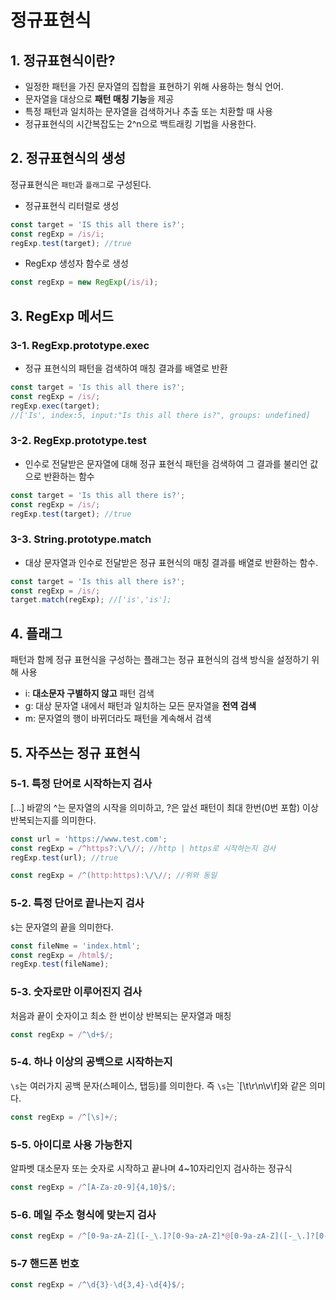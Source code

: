 # 정규표현식

## 1. 정규표현식이란?

- 일정한 패턴을 가진 문자열의 집합을 표현하기 위해 사용하는 형식 언어.
- 문자열을 대상으로 **패턴 매칭 기능**을 제공
- 특정 패턴과 일치하는 문자열을 검색하거나 추출 또는 치환할 때 사용
- 정규표현식의 시간복잡도는 2^n으로 백트래킹 기법을 사용한다.

## 2. 정규표현식의 생성

정규표현식은 `패턴`과 `플래그`로 구성된다.

- 정규표현식 리터럴로 생성

```js
const target = 'IS this all there is?';
const regExp = /is/i;
regExp.test(target); //true
```

- RegExp 생성자 함수로 생성

```js
const regExp = new RegExp(/is/i);
```

## 3. RegExp 메서드

### 3-1. RegExp.prototype.exec

- 정규 표현식의 패턴을 검색하여 매칭 결과를 배열로 반환

```js
const target = 'Is this all there is?';
const regExp = /is/;
regExp.exec(target);
//['Is', index:5, input:"Is this all there is?", groups: undefined]
```

### 3-2. RegExp.prototype.test

- 인수로 전달받은 문자열에 대해 정규 표현식 패턴을 검색하여 그 결과를 불리언 값으로 반환하는 함수

```js
const target = 'Is this all there is?';
const regExp = /is/;
regExp.test(target); //true
```

### 3-3. String.prototype.match

- 대상 문자열과 인수로 전달받은 정규 표현식의 매칭 결과를 배열로 반환하는 함수.

```js
const target = 'Is this all there is?';
const regExp = /is/;
target.match(regExp); //['is','is'];
```

## 4. 플래그

패턴과 함께 정규 표현식을 구성하는 플래그는 정규 표현식의 검색 방식을 설정하기 위해 사용

- i: **대소문자 구별하지 않고** 패턴 검색
- g: 대상 문자열 내에서 패턴과 일치하는 모든 문자열을 **전역 검색**
- m: 문자열의 행이 바뀌더라도 패턴을 계속해서 검색

## 5. 자주쓰는 정규 표현식

### 5-1. 특정 단어로 시작하는지 검사

[...] 바깥의 ^는 문자열의 시작을 의미하고, ?은 앞선 패턴이 최대 한번(0번 포함) 이상 반복되는지를 의미한다.

```js
const url = 'https://www.test.com';
const regExp = /^https?:\/\//; //http | https로 시작하는지 검사
regExp.test(url); //true
```

```js
const regExp = /^(http:https):\/\//; //위와 동일
```

### 5-2. 특정 단어로 끝나는지 검사

`$`는 문자열의 끝을 의미한다.

```js
const fileNme = 'index.html';
const regExp = /html$/;
regExp.test(fileName);
```

### 5-3. 숫자로만 이루어진지 검사

처음과 끝이 숫자이고 최소 한 번이상 반복되는 문자열과 매칭

```js
const regExp = /^\d+$/;
```

### 5-4. 하나 이상의 공백으로 시작하는지

`\s`는 여러가지 공백 문자(스페이스, 탭등)를 의미한다. 즉 `\s`는 `[\t\r\n\v\f]와 같은 의미다.

```js
const regExp = /^[\s]+/;
```

### 5-5. 아이디로 사용 가능한지

알파벳 대소문자 또는 숫자로 시작하고 끝나며 4~10자리인지 검사하는 정규식

```js
const regExp = /^[A-Za-z0-9]{4,10}$/;
```

### 5-6. 메일 주소 형식에 맞는지 검사

```js
const regExp = /^[0-9a-zA-Z]([-_\.]?[0-9a-zA-Z]*@[0-9a-zA-Z]([-_\.]?[0-9a-zA-Z])*\.[a-zA-Z]{2,3}$/;
```

### 5-7 핸드폰 번호

```js
const regExp = /^\d{3}-\d{3,4}-\d{4}$/;
```
